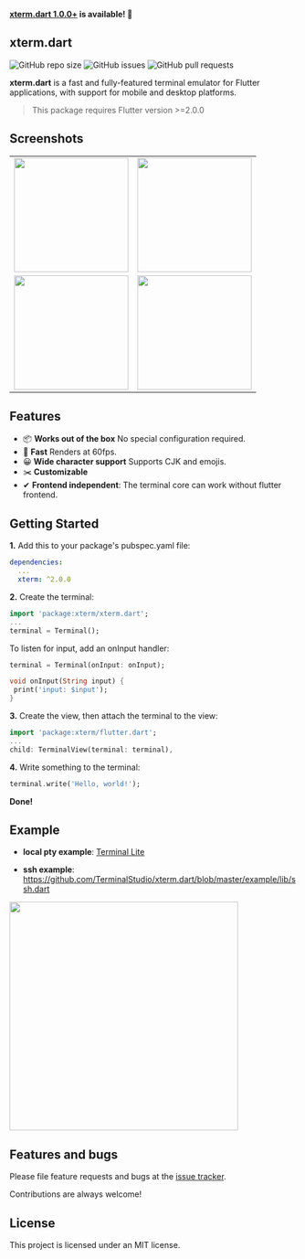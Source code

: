 **[xterm.dart 1.0.0+](https://pub.dev/packages/xterm) is available! 🎉**

## xterm.dart

<p>
    <img alt="GitHub repo size" src="https://img.shields.io/github/repo-size/TerminalStudio/xterm.dart">
    <img alt="GitHub issues" src="https://img.shields.io/github/issues-raw/TerminalStudio/xterm.dart">
    <img alt="GitHub pull requests" src="https://img.shields.io/github/issues-pr/TerminalStudio/xterm.dart">
</p>


**xterm.dart** is a fast and fully-featured terminal emulator for Flutter applications, with support for mobile and desktop platforms.

> This package requires Flutter version >=2.0.0

## Screenshots

<table>
  <tr>
    <td>
		<img width="200px" src="https://raw.githubusercontent.com/TerminalStudio/xterm.dart/master/media/demo-shell.png">
    </td>
    <td>
       <img width="200px" src="https://raw.githubusercontent.com/TerminalStudio/xterm.dart/master/media/demo-vim.png">
    </td>
  <tr>
  </tr>
    <td>
       <img width="200px" src="https://raw.githubusercontent.com/TerminalStudio/xterm.dart/master/media/demo-htop.png">
    </td>
    <td>
       <img width="200px" src="https://raw.githubusercontent.com/TerminalStudio/xterm.dart/master/media/demo-dialog.png">
    </td>
  </tr>
</table>

## Features

- 📦 **Works out of the box** No special configuration required.
- 🚀 **Fast** Renders at 60fps.
- 😀 **Wide character support** Supports CJK and emojis.
- ✂️ **Customizable** 
- ✔ **Frontend independent**: The terminal core can work without flutter frontend.

## Getting Started

**1.** Add this to your package's pubspec.yaml file:

```yml
dependencies:
  ...
  xterm: ^2.0.0
```

**2.** Create the terminal:

```dart
import 'package:xterm/xterm.dart';
...
terminal = Terminal();
```

To listen for input, add an onInput handler:

```dart
terminal = Terminal(onInput: onInput);

void onInput(String input) {
 print('input: $input');
}
```

**3.** Create the view, then attach the terminal to the view:

```dart
import 'package:xterm/flutter.dart';
...
child: TerminalView(terminal: terminal),
```

**4.** Write something to the terminal:

```dart
terminal.write('Hello, world!');
```

**Done!**

## Example

- **local pty example**: [Terminal Lite](https://github.com/TerminalStudio/xterm.dart)

- **ssh example**: https://github.com/TerminalStudio/xterm.dart/blob/master/example/lib/ssh.dart
<img width="400px" src="https://raw.githubusercontent.com/TerminalStudio/xterm.dart/master/media/example-ssh.png">

## Features and bugs

Please file feature requests and bugs at the [issue tracker](https://github.com/TerminalStudio/xterm.dart/issues).

Contributions are always welcome!

## License

This project is licensed under an MIT license.